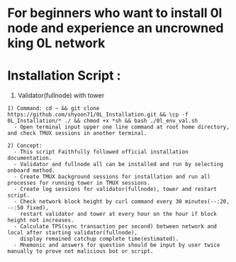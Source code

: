 # For beginners who want to install 0l node and experience an uncrowned king 0L network

# Installation Script :

  1. Validator(fullnode) with tower
  
    1) Command: cd ~ && git clone https://github.com/shyoon71/0L_Installation.git && \cp -f 0L_Installation/* ./ && chmod +x *sh && bash ./0l_env_val.sh
      - Open terminal input upper one line command at root home directory, and check TMUX sessions in another terminal. 

    2) Concept:
      - This script Faithfully followed official installation documentation.
      - Validator and fullnode all can be installed and run by selecting onboard method. 
      - Create TMUX background sessions for installation and run all processes for running tower in TMUX sessions.
      - Create log sessions for validator(fullnode), tower and restart script.
      - Check network block height by curl command every 30 minutes(--:20, --:50 fixed),
        restart validator and tower at every hour on the hour if block height not increases. 
      - Calculate TPS(sync transaction per second) between network and local after starting validator(fullnode),
        display remained catchup complete time(estimated).
      - Mnemonic and answers for question should be input by user twice manually to prove not malicious bot or script.
